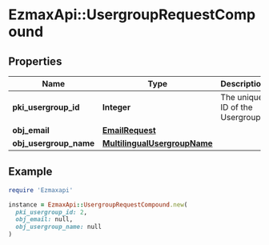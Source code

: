 # EzmaxApi::UsergroupRequestCompound

## Properties

| Name | Type | Description | Notes |
| ---- | ---- | ----------- | ----- |
| **pki_usergroup_id** | **Integer** | The unique ID of the Usergroup | [optional] |
| **obj_email** | [**EmailRequest**](EmailRequest.md) |  | [optional] |
| **obj_usergroup_name** | [**MultilingualUsergroupName**](MultilingualUsergroupName.md) |  |  |

## Example

```ruby
require 'Ezmaxapi'

instance = EzmaxApi::UsergroupRequestCompound.new(
  pki_usergroup_id: 2,
  obj_email: null,
  obj_usergroup_name: null
)
```

